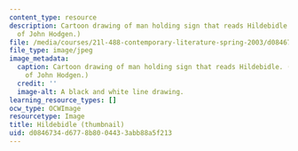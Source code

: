 ```yaml
---
content_type: resource
description: Cartoon drawing of man holding sign that reads Hildebidle. (Image courtesy
  of John Hodgen.)
file: /media/courses/21l-488-contemporary-literature-spring-2003/d0846734d6778b8004433abb88a5f213_21l-488s03-th.jpg
file_type: image/jpeg
image_metadata:
  caption: Cartoon drawing of man holding sign that reads Hildebidle. (Image courtesy
    of John Hodgen.)
  credit: ''
  image-alt: A black and white line drawing.
learning_resource_types: []
ocw_type: OCWImage
resourcetype: Image
title: Hildebidle (thumbnail)
uid: d0846734-d677-8b80-0443-3abb88a5f213
---
```

